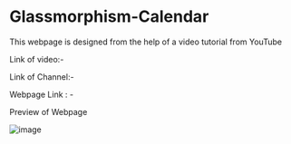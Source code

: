 ﻿# Glassmorphism-Calendar

This webpage is designed from the help of a video tutorial from YouTube 

Link of video:-

Link of Channel:-

Webpage Link : -

Preview of Webpage 

![image](https://user-images.githubusercontent.com/77867638/188214788-652d10a5-862f-4647-8db0-93bb0fa20b21.png)

